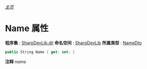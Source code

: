 ###### [主页](./Index.md "主页")
# Name 属性
**程序集** : [SharpDevLib.dll](./SharpDevLib.assembly.md "SharpDevLib.dll")
**命名空间** : [SharpDevLib](./SharpDevLib.namespace.md "SharpDevLib")
**所属类型** : [NameDto](./SharpDevLib.NameDto.md "NameDto")
``` csharp
public String Name { get; set; }
```
**注释**
*name*

